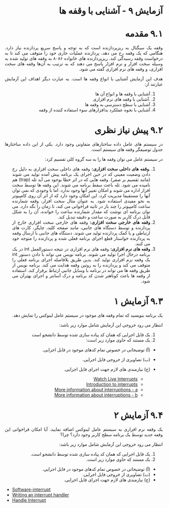 <div dir="rtl" align='justify'>
  
# آزمایش ۹ - آشنایی با وقفه ها 
# ۹.۱ مقدمه
وقفه یک سیگنال به ریزپردازنده است که به توجه و پاسخ سریع پردازنده نیاز دارد. هنگامی که یک وقفه رخ می دهد، پردازنده عملیات جاری خود را متوقف می کند تا به درخواست وقفه رسیدگی کند. 
ریزپردازنده های خانواده ٨٠٨۶ به وقفه های تولید شده به وسیله سخت افزار و نرم افزار پاسخ می دهند که به ترتیب به آن‌ها وقفه های سخت افزاری، و وقفه های نرم افزاری گفته می شود. 

هدف این آزمایش آشنایی با انواع وقفه ها است. به عبارت دیگر اهداف این آزمایش عبارتند از:
1. آشنایی با وقفه ها و انواع آن ها 
2. .آشنایی با وقفه های نرم افزاری 
3. آشنایی با سطح دسترسی به وقفه ها 
4. آشنایی با نحوه عملکرد بدافزارهای سوء استفاده کننده از وقفه

# ۹.۲ پیش نیاز نظری 
در سیستم های عامل داده ساختارهای متفاوتی وجود دارد. یکی از این داده ساختارها جدول توصیفگر وقفه های سیستم است. 

در سیستم عامل می توان وقفه ها را به سه گروه کلی تقسیم کرد: 
1. .**وقفه های داخلی سخت افزاری:** وقفه های داخلی سخت افزاری به دلیل رخ دادن وضعیت معینی که در حین اجرای یک برنامه پیش آمده تولید می شوند (مانند تقسیم بر صفر). وقفه هایی که در اثر خطا بوجود می آید تله (trap) هم نامیده می شود. تله باعث سقط برنامه می شوند. این وقفه ها توسط سخت افزار اداره می شوند و امکان تغییر آنها وجود ندارد. اما با وجودی که نمی توان آنها را مستقیما مدیریت کرد، این امکان وجود دارد که از اثر آن روی کامپیوتر به نحو مفیدی استفاده شود. به عنوان مثال سخت افزار، وقفه شمارنده ساعت کامپیوتر را چند بار در ثانیه فراخوانی می کند، تا زمان را نگه دارد. می توان برنامه ای نوشت که مقدار شمارنده ساعت را خوانده، آن را به شکل قابل درک کاربر به صورت ساعت و دقیقه تبدیل کند. 
2. **وقفه های خارجی سخت افزاری:** وقفه های خارجی سخت افزاری خارج از پردازنده و توسط دستگاه های جانبی، مانند صفحه کلید، چاپگر، کارت های ارتباطی و یا کمک پردازنده تولید می شوند. دستگاه های جانبی با ارسال وقفه به پردازنده خواستار قطع اجرای برنامه فعلی شده و پردازنده را متوجه خود می کنند.
3. **وقفه های نرم افزاری:** وقفه های نرم افزاری در نتیجه دستورالعمل int در یک برنامه درحال اجرا تولید می شوند. برنامه نویس می تواند با دادن دستور int یک وقفه نرم افزاری تولید کند. بدین طریق بلافاصله اجرای برنامه فعلی را متوقف می کند و پردازنده را به روتین وقفه هدایت می کند. برنامه نویس از طریق وقفه ها می تواند در برنامه با وسایل جانبی ارتباط برقرار کند. استفاده از وقفه ها باعث کوتاهتر شدن کد برنامه و درک آسانتر و اجرای بهترآن می شود. 

# ۹.۳ آزمایش ۱ 
یک برنامه بنویسید که تمام وقفه های موجود در سیستم عامل لینوکس را نمایش دهد. 

انتظار می رود خروجی این آزمایش شامل موارد زیر باشد:

1. یک فایل اجرایی که همان کد پیاده سازی شده توسط دانشجو است
2. یک مستند که حاوی موارد زیر است: 
- (آ) توضیحاتی در خصوص تمام کدهای موجود در فایل اجرایی. 
- (ب) تصاویری از خروجی فایل اجرایی. 
- (ج) نیازمندی های لازم جهت اجرای فایل اجرایی.

  
  - [Watch Live Interrupts](https://www.linuxjournal.com/content/watch-live-interrupts)
  - [Introduction to interrupts](https://www.thegeekstuff.com/2014/01/linux-interrupts/)
  - [More information about interruptions - a](https://access.redhat.com/documentation/en-us/red_hat_enterprise_linux/6/html/deployment_guide/s2-proc-interrupts)
  - [More information about interruptions - b](https://dwaves.de/2017/05/18/linux-list-all-interrupts-show-view-get-infos-about-interrupts-cpu-pci-devices/)
  
# ۹.۴ آزمایش ۲ 
یک وقفه نرم افزاری به سیستم عامل لینوکس اضافه نمایید. آیا امکان فراخوانی این وقفه جدید توسط یک برنامه سطح کاربر وجود دارد؟ چرا؟ 

انتظار می رود خروجی این آزمایش شامل موارد زیر باشد: 

1. یک فایل اجرایی که همان کد پیاده سازی شده توسط دانشجو است. 
2. یک مستند که حاوی موارد زیر است. 
- (آ) توضیحاتی در خصوص تمام کدهای موجود در فایل اجرایی. 
- (ب) تصاویری از خروجی فایل اجرایی. 
- (ج) نیازمندی های لازم جهت اجرای فایل اجرایی. 
  
</div>

- [Software-interrupt](https://stackoverflow.com/questions/26025850/generate-and-handle-software-interupt)
- [Writing an interrupt handler](https://www.qnx.com/developers/docs/6.5.0SP1.update/com.qnx.doc.neutrino_prog/inthandler.html)
- [Handle Interrupt](https://pretagteam.com/question/generate-and-handle-software-interupt)


